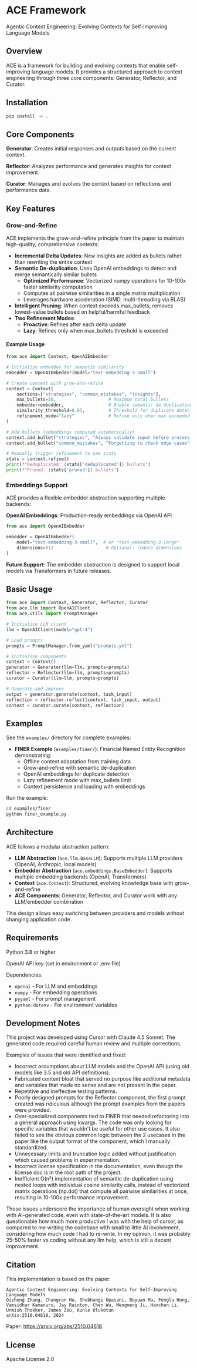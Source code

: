 # ACE Framework

Agentic Context Engineering: Evolving Contexts for Self-Improving Language Models

## Overview

ACE is a framework for building and evolving contexts that enable self-improving language models. It provides a structured approach to context engineering through three core components: Generator, Reflector, and Curator.

## Installation

```bash
pip install -e .
```

## Core Components

**Generator**: Creates initial responses and outputs based on the current context.

**Reflector**: Analyzes performance and generates insights for context improvement.

**Curator**: Manages and evolves the context based on reflections and performance data.

## Key Features

### Grow-and-Refine

ACE implements the grow-and-refine principle from the paper to maintain high-quality, comprehensive contexts:

- **Incremental Delta Updates**: New insights are added as bullets rather than rewriting the entire context
- **Semantic De-duplication**: Uses OpenAI embeddings to detect and merge semantically similar bullets
  - **Optimized Performance**: Vectorized numpy operations for 10-100x faster similarity computation
  - Computes all pairwise similarities in a single matrix multiplication
  - Leverages hardware acceleration (SIMD, multi-threading via BLAS)
- **Intelligent Pruning**: When context exceeds max_bullets, removes lowest-value bullets based on helpful/harmful feedback
- **Two Refinement Modes**:
  - **Proactive**: Refines after each delta update
  - **Lazy**: Refines only when max_bullets threshold is exceeded

#### Example Usage

```python
from ace import Context, OpenAIEmbedder

# Initialize embedder for semantic similarity
embedder = OpenAIEmbedder(model="text-embedding-3-small")

# Create context with grow-and-refine
context = Context(
    sections=["strategies", "common_mistakes", "insights"],
    max_bullets=50,                    # Maximum total bullets
    embedder=embedder,                 # Enable semantic de-duplication
    similarity_threshold=0.85,         # Threshold for duplicate detection
    refinement_mode="lazy"             # Refine only when max exceeded
)

# Add bullets (embeddings computed automatically)
context.add_bullet("strategies", "Always validate input before processing")
context.add_bullet("common_mistakes", "Forgetting to check edge cases")

# Manually trigger refinement to see stats
stats = context.refine()
print(f"Deduplicated: {stats['deduplicated']} bullets")
print(f"Pruned: {stats['pruned']} bullets")
```

### Embeddings Support

ACE provides a flexible embedder abstraction supporting multiple backends:

**OpenAI Embeddings**: Production-ready embeddings via OpenAI API
```python
from ace import OpenAIEmbedder

embedder = OpenAIEmbedder(
    model="text-embedding-3-small",  # or "text-embedding-3-large"
    dimensions=512                    # Optional: reduce dimensions
)
```

**Future Support**: The embedder abstraction is designed to support local models via Transformers in future releases.

## Basic Usage

```python
from ace import Context, Generator, Reflector, Curator
from ace.llm import OpenAIClient
from ace.utils import PromptManager

# Initialize LLM client
llm = OpenAIClient(model="gpt-4")

# Load prompts
prompts = PromptManager.from_yaml("prompts.yml")

# Initialize components
context = Context()
generator = Generator(llm=llm, prompts=prompts)
reflector = Reflector(llm=llm, prompts=prompts)
curator = Curator(llm=llm, prompts=prompts)

# Generate and improve
output = generator.generate(context, task_input)
reflection = reflector.reflect(context, task_input, output)
context = curator.curate(context, reflection)
```

## Examples

See the `examples/` directory for complete examples:

- **FINER Example** (`examples/finer/`): Financial Named Entity Recognition demonstrating:
  - Offline context adaptation from training data
  - Grow-and-refine with semantic de-duplication
  - OpenAI embeddings for duplicate detection
  - Lazy refinement mode with max_bullets limit
  - Context persistence and loading with embeddings

Run the example:
```bash
cd examples/finer
python finer_example.py
```

## Architecture

ACE follows a modular abstraction pattern:

- **LLM Abstraction** (`ace.llm.BaseLLM`): Supports multiple LLM providers (OpenAI, Anthropic, local models)
- **Embedder Abstraction** (`ace.embeddings.BaseEmbedder`): Supports multiple embedding backends (OpenAI, Transformers)
- **Context** (`ace.Context`): Structured, evolving knowledge base with grow-and-refine
- **ACE Components**: Generator, Reflector, and Curator work with any LLM/embedder combination

This design allows easy switching between providers and models without changing application code.

## Requirements

Python 3.8 or higher

OpenAI API key (set in environment or .env file)

Dependencies:
- `openai` - For LLM and embeddings
- `numpy` - For embedding operations
- `pyyaml` - For prompt management
- `python-dotenv` - For environment variables

## Development Notes

This project was developed using Cursor with Claude 4.5 Sonnet. The generated code required careful human review and multiple corrections. 

Examples of issues that were identified and fixed:

* Incorrect assumptions about LLM models and the OpenAI API (using old models like 3.5 and old API definitions).
* Fabricated context bloat that served no purpose like additional metadata and variables that made no sense and are not present in the paper.
* Repetitive and ineffective testing patterns.
* Poorly designed prompts for the Reflector component, the first prompt created was ridiculous although the prompt examples from the papers were provided.
* Over-specialized components tied to FINER that needed refactoring into a general approach using kwargs. The code was only looking for specific variables that wouldn't be useful for other use cases. It also failed to see the obvious common logic between the 2 usecases in the paper like the output format of the component, which I manually standardized.
* Unnecessary limits and truncation logic added without justification which caused problems in experimentation.
* Incorrect license specification in the documentation, even though the license doc is in the root path of the project.
* Inefficient O(n²) implementation of semantic de-duplication using nested loops with individual cosine similarity calls, instead of vectorized matrix operations (np.dot) that compute all pairwise similarities at once, resulting in 10-100x performance improvement.

These issues underscore the importance of human oversight when working with AI-generated code, even with state-of-the-art models. It is also questionable how much more productive I was with the help of cursor, as compared to me writing the codebase with small to little AI involvement, considering how much code I had to re-write. In my opinion, it was probably 25-50% faster vs coding without any llm help, which is still a decent improvement.
## Citation

This implementation is based on the paper:

```
Agentic Context Engineering: Evolving Contexts for Self-Improving Language Models
Qizheng Zhang, Changran Hu, Shubhangi Upasani, Boyuan Ma, Fenglu Hong, 
Vamsidhar Kamanuru, Jay Rainton, Chen Wu, Mengmeng Ji, Hanchen Li, 
Urmish Thakker, James Zou, Kunle Olukotun
arXiv:2510.04618, 2024
```

Paper: https://arxiv.org/abs/2510.04618

## License

Apache License 2.0

